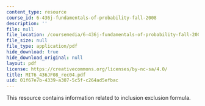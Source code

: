 ```yaml
---
content_type: resource
course_id: 6-436j-fundamentals-of-probability-fall-2008
description: ''
file: null
file_location: /coursemedia/6-436j-fundamentals-of-probability-fall-2008/01f67e7b4339a3075c5fc264ad5efbac_MIT6_436JF08_rec04.pdf
file_size: null
file_type: application/pdf
hide_download: true
hide_download_original: null
layout: pdf
license: https://creativecommons.org/licenses/by-nc-sa/4.0/
title: MIT6_436JF08_rec04.pdf
uid: 01f67e7b-4339-a307-5c5f-c264ad5efbac
---
```

This resource contains information related to inclusion exclusion formula.